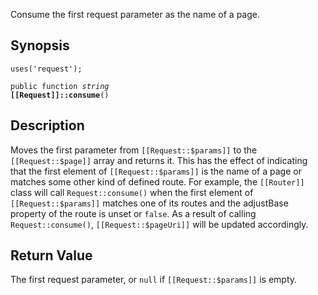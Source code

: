 Consume the first request parameter as the name of a page.

## Synopsis

<code>uses('request');</code>

<code>public function <i>string</i> <b>[[Request]]::consume</b>()</code>

## Description

Moves the first parameter from `[[Request::$params]]` to the `[[Request::$page]]` array and returns it. This has the effect of indicating that the first element of `[[Request::$params]]` is the name of a page or matches some other kind of defined route. For example, the `[[Router]]` class will call `Request::consume()` when the first element of `[[Request::$params]]` matches one of its routes and the adjustBase property of the route is unset or `false`. As a result of calling `Request::consume()`, `[[Request::$pageUri]]` will be updated accordingly.

## Return Value

The first request parameter, or `null` if `[[Request::$params]]` is empty.

